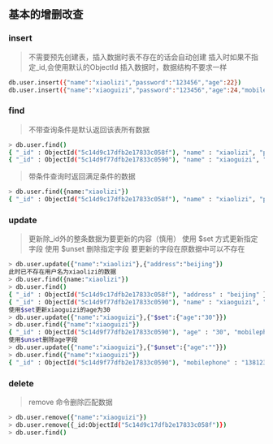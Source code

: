## 基本的增删改查

### insert
> 不需要预先创建表，插入数据时表不存在的话会自动创建
> 插入时如果不指定_id,会使用默认的ObjectId
> 插入数据时，数据结构不要求一样
``` sh
db.user.insert({"name":"xiaolizi","password":"123456","age":22})
db.user.insert({"name":"xiaoguizi","password":"123456","age":24,"mobilephone":"13812345678"})
```

### find
> 不带查询条件是默认返回该表所有数据
``` sh
> db.user.find()
{ "_id" : ObjectId("5c14d9c17dfb2e17833c058f"), "name" : "xiaolizi", "password" : "123456", "age" : 22 }
{ "_id" : ObjectId("5c14d9f77dfb2e17833c0590"), "name" : "xiaoguizi", "password" : "123456", "age" : 24, "mobilephone" : "13812345678" }
```
> 带条件查询时返回满足条件的数据

``` sh
> db.user.find({name:"xiaolizi"})
{ "_id" : ObjectId("5c14d9c17dfb2e17833c058f"), "name" : "xiaolizi", "password" : "123456", "age" : 22 }
```

### update 
> 更新除_id外的整条数据为要更新的内容（慎用）
> 使用 $set 方式更新指定字段
> 使用 $unset 删除指定字段
> 要更新的字段在原数据中可以不存在

``` sh
> db.user.update({"name":"xiaolizi"},{"address":"beijing"})
此时已不存在用户名为xiaolizi的数据
> db.user.find({name:"xiaolizi"})
> db.user.find()
{ "_id" : ObjectId("5c14d9c17dfb2e17833c058f"), "address" : "beijing" }
{ "_id" : ObjectId("5c14d9f77dfb2e17833c0590"), "name" : "xiaoguizi", "password" : "123456", "age" : 24, "mobilephone" : "13812345678" }
使用$set更新xiaoguizi的age为30
> db.user.update({"name":"xiaoguizi"},{"$set":{"age":"30"}})
> db.user.find({"name":"xiaoguizi"})
{ "_id" : ObjectId("5c14d9f77dfb2e17833c0590"), "age" : "30", "mobilephone" : "13812345678", "name" : "xiaoguizi", "password" : "123456" }
使用$unset删除age字段
> db.user.update({"name":"xiaoguizi"},{"$unset":{"age":""}})
> db.user.find({"name":"xiaoguizi"})
{ "_id" : ObjectId("5c14d9f77dfb2e17833c0590"), "mobilephone" : "13812345678", "name" : "xiaoguizi", "password" : "123456" }
```

### delete
> remove 命令删除匹配数据
``` sh
> db.user.remove({"name":"xiaoguizi"})
> db.user.remove({_id:ObjectId("5c14d9c17dfb2e17833c058f")})
> db.user.find()
```
